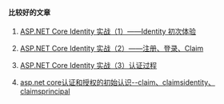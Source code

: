 #### 比较好的文章

1. [ASP.NET Core Identity 实战（1）——Identity 初次体验](https://www.cnblogs.com/rocketRobin/p/9070684.html)

2. [ASP.NET Core Identity 实战（2）——注册、登录、Claim](https://www.cnblogs.com/rocketRobin/p/9077523.html)

3. [ASP.NET Core Identity 实战（3）认证过程](https://www.cnblogs.com/rocketRobin/p/9105720.html)

4. [asp.net core认证和授权的初始认识--claim、claimsidentity、claimsprincipal](claimDetail.md)
